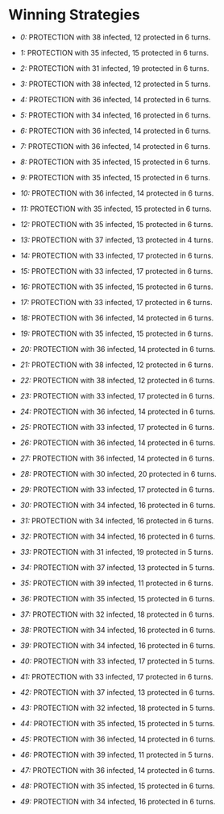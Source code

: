 # Winning Strategies

* _0:_ PROTECTION with 38 infected, 12 protected in 6 turns.


* _1:_ PROTECTION with 35 infected, 15 protected in 6 turns.


* _2:_ PROTECTION with 31 infected, 19 protected in 6 turns.


* _3:_ PROTECTION with 38 infected, 12 protected in 5 turns.


* _4:_ PROTECTION with 36 infected, 14 protected in 6 turns.


* _5:_ PROTECTION with 34 infected, 16 protected in 6 turns.


* _6:_ PROTECTION with 36 infected, 14 protected in 6 turns.


* _7:_ PROTECTION with 36 infected, 14 protected in 6 turns.


* _8:_ PROTECTION with 35 infected, 15 protected in 6 turns.


* _9:_ PROTECTION with 35 infected, 15 protected in 6 turns.


* _10:_ PROTECTION with 36 infected, 14 protected in 6 turns.


* _11:_ PROTECTION with 35 infected, 15 protected in 6 turns.


* _12:_ PROTECTION with 35 infected, 15 protected in 6 turns.


* _13:_ PROTECTION with 37 infected, 13 protected in 4 turns.


* _14:_ PROTECTION with 33 infected, 17 protected in 6 turns.


* _15:_ PROTECTION with 33 infected, 17 protected in 6 turns.


* _16:_ PROTECTION with 35 infected, 15 protected in 6 turns.


* _17:_ PROTECTION with 33 infected, 17 protected in 6 turns.


* _18:_ PROTECTION with 36 infected, 14 protected in 6 turns.


* _19:_ PROTECTION with 35 infected, 15 protected in 6 turns.


* _20:_ PROTECTION with 36 infected, 14 protected in 6 turns.


* _21:_ PROTECTION with 38 infected, 12 protected in 6 turns.


* _22:_ PROTECTION with 38 infected, 12 protected in 6 turns.


* _23:_ PROTECTION with 33 infected, 17 protected in 6 turns.


* _24:_ PROTECTION with 36 infected, 14 protected in 6 turns.


* _25:_ PROTECTION with 33 infected, 17 protected in 6 turns.


* _26:_ PROTECTION with 36 infected, 14 protected in 6 turns.


* _27:_ PROTECTION with 36 infected, 14 protected in 6 turns.


* _28:_ PROTECTION with 30 infected, 20 protected in 6 turns.


* _29:_ PROTECTION with 33 infected, 17 protected in 6 turns.


* _30:_ PROTECTION with 34 infected, 16 protected in 6 turns.


* _31:_ PROTECTION with 34 infected, 16 protected in 6 turns.


* _32:_ PROTECTION with 34 infected, 16 protected in 6 turns.


* _33:_ PROTECTION with 31 infected, 19 protected in 5 turns.


* _34:_ PROTECTION with 37 infected, 13 protected in 5 turns.


* _35:_ PROTECTION with 39 infected, 11 protected in 6 turns.


* _36:_ PROTECTION with 35 infected, 15 protected in 6 turns.


* _37:_ PROTECTION with 32 infected, 18 protected in 6 turns.


* _38:_ PROTECTION with 34 infected, 16 protected in 6 turns.


* _39:_ PROTECTION with 34 infected, 16 protected in 6 turns.


* _40:_ PROTECTION with 33 infected, 17 protected in 5 turns.


* _41:_ PROTECTION with 33 infected, 17 protected in 6 turns.


* _42:_ PROTECTION with 37 infected, 13 protected in 6 turns.


* _43:_ PROTECTION with 32 infected, 18 protected in 5 turns.


* _44:_ PROTECTION with 35 infected, 15 protected in 5 turns.


* _45:_ PROTECTION with 36 infected, 14 protected in 6 turns.


* _46:_ PROTECTION with 39 infected, 11 protected in 5 turns.


* _47:_ PROTECTION with 36 infected, 14 protected in 6 turns.


* _48:_ PROTECTION with 35 infected, 15 protected in 6 turns.


* _49:_ PROTECTION with 34 infected, 16 protected in 6 turns.


